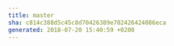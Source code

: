 ```yaml
---
title: master
sha: c814c388d5c45c8d70426389e702426424086eca
generated: 2018-07-20 15:40:59 +0200
---
```

